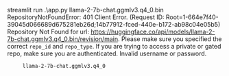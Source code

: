 streamlit run .\app.py
        llama-2-7b-chat.ggmlv3.q4_0.bin
        RepositoryNotFoundError: 401 Client Error. (Request ID: Root=1-664e7f40-39045d066689d675281eb26d;14b77912-fced-440e-b172-ab98c04e05b5) Repository Not Found for url: https://huggingface.co/api/models/llama-2-7b-chat.ggmlv3.q4_0.bin/revision/main. Please make sure you specified the correct `repo_id` and `repo_type`. If you are trying to access a private or gated repo, make sure you are authenticated. Invalid username or password.


         llama-2-7b-chat.ggmlv3.q4_0